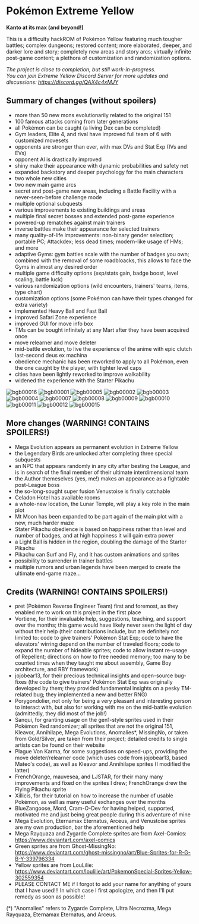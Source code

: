 # Pokémon Extreme Yellow
**Kanto at its max (and beyond!)**

This is a difficulty hackROM of Pokémon Yellow featuring much tougher battles; complex dungeons; restored content; more elaborated, deeper, and darker lore and story; completely new areas and story arcs; virtually infinite post-game content; a plethora of customization and randomization options.

*The project is close to completion, but still work-in-progress.* <br/>
*You can join Extreme Yellow Discord Server for more updates and discussions: https://discord.gg/QAX4c4xMJY*

## Summary of changes (without spoilers)

- more than 50 new mons evolutionarily related to the original 151
- 100 famous attacks coming from later generations
- all Pokémon can be caught (a living Dex can be completed)
- Gym leaders, Elite 4, and rival have improved full team of 6 with customized movesets
- opponents are stronger than ever, with max DVs and Stat Exp (IVs and EVs)
- opponent AI is drastically improved
- shiny make their appearance with dynamic probabilities and safety net
- expanded backstory and deeper psychology for the main characters
- two whole new cities
- two new main game arcs
- secret and post-game new areas, including a Battle Facility with a never-seen-before challenge mode
- multiple optional subquests
- various improvements to existing buildings and areas
- multiple final secret bosses and extended post-game experience
- powered-up rematches against main trainers
- inverse battles make their appearance for selected trainers
- many quality-of-life improvements: non-binary gender selection; portable PC; Attackdex; less dead times; modern-like usage of HMs; and more
- adaptive Gyms: gym battles scale with the number of badges you own; combined with the removal of some roadbloacks, this allows to face the Gyms in almost any desired order
- multiple game difficulty options (exp/stats gain, badge boost, level scaling, battle luck)
- various randomization options (wild encounters, trainers' teams, items, type chart)
- customization options (some Pokémon can have their types changed for extra variety)
- implemented Heavy Ball and Fast Ball
- improved Safari Zone experience
- improved GUI for move info box
- TMs can be bought infinitely at any Mart after they have been acquired once
- move relearner and move deleter
- mid-battle evolution, to live the experience of the anime with epic clutch last-second deus ex machina
- obedience mechanic has been reworked to apply to all Pokémon, even the one caught by the player, with tighter level caps
- cities have been lightly reworked to improve walkability
- widened the experience with the Starter Pikachu

![bgb00016](https://github.com/RainbowMetalPigeon/ExtremeYellow/assets/118711812/0153c1f1-5952-4625-aa72-2d488218ab16)
![bgb00001](https://github.com/RainbowMetalPigeon/ExtremeYellow/assets/118711812/f225e779-1d75-4c54-9abb-3e02e68e07d9)
![bgb00005](https://github.com/RainbowMetalPigeon/ExtremeYellow/assets/118711812/8a305170-e4bd-4bde-b810-d4065df01367)
![bgb00002](https://github.com/RainbowMetalPigeon/ExtremeYellow/assets/118711812/490981ce-92a6-48fd-82c7-a3d1960996c3)
![bgb00003](https://github.com/RainbowMetalPigeon/ExtremeYellow/assets/118711812/756d334a-947f-47ff-b66c-aa8a41194921)
![bgb00004](https://github.com/RainbowMetalPigeon/ExtremeYellow/assets/118711812/8d13ae4b-ddea-47c8-9833-16a29b5688a5)
![bgb00007](https://github.com/RainbowMetalPigeon/ExtremeYellow/assets/118711812/5fb5ed5d-54a3-4f7c-b192-2b6bcdc6868b)
![bgb00008](https://github.com/RainbowMetalPigeon/ExtremeYellow/assets/118711812/55d2c44d-c788-4928-9cc0-8f229560a527)
![bgb00009](https://github.com/RainbowMetalPigeon/ExtremeYellow/assets/118711812/c542e3f5-fe50-4cee-bebf-be5839013ddf)
![bgb00010](https://github.com/RainbowMetalPigeon/ExtremeYellow/assets/118711812/a75a200f-299a-4506-aa26-3aa339d1f2ff)
![bgb00011](https://github.com/RainbowMetalPigeon/ExtremeYellow/assets/118711812/174d83e4-e3e5-4a13-901c-4982fbdc7166)
![bgb00012](https://github.com/RainbowMetalPigeon/ExtremeYellow/assets/118711812/5275b14e-34f3-4bcd-9d75-ced2b8614d3a)
![bgb00015](https://github.com/RainbowMetalPigeon/ExtremeYellow/assets/118711812/4b5beb3c-d990-44dd-ab70-b4c4c0f25b86)


## More changes (WARNING! CONTAINS SPOILERS!)

- Mega Evolution appears as permanent evolution in Extreme Yellow
- the Legendary Birds are unlocked after completing three special subquests
- an NPC that appears randomly in any city after besting the League, and is in search of the final member of their ultimate interdimensional team
- the Author themeselves (yes, me!) makes an appearance as a fightable post-League boss
- the so-long-sought super fusion Venustoise is finally catchable
- Celadon Hotel has available rooms
- a whole-new location, the Lunar Temple, will play a key role in the main plot
- Mt Moon has been expanded to be part again of the main plot with a new, much harder maze
- Stater Pikachu obedience is based on happiness rather than level and number of badges, and at high happiness it will gain extra power
- a Light Ball is hidden in the region, doubling the damage of the Starter Pikachu
- Pikachu can Surf and Fly, and it has custom animations and sprites
- possibility to surrender in trainer battles
- multiple rumors and urban legends have been merged to create the ultimate end-game maze...

## Credits (WARNING! CONTAINS SPOILERS!)

- pret (Pokémon Reverse Engineer Team) first and foremost, as they enabled me to work on this project in the first place
- Vortiene, for their invaluable help, suggestions, teaching, and support over the months; this game would have likely never seen the light of day without their help (their contributions include, but are definitely not limited to: code to give trainers' Pokémon Stat Exp; code to have the elevators' wirring depend on the number of traveled floors; code to expand the number of hideable sprites; code to allow instant re-usage of Repellent; directions on how to free needed memory; too many to be counted times when they taught me about assembly, Game Boy architecture, and RBY framework)
- jojobear13, for their precious technical insights and open-source bug-fixes (the code to give trainers' Pokémon Stat Exp was originally developed by them; they provided fundamental insights on a pesky TM-related bug; they implemented a new and better RNG)
- Porygondolier, not only for being a very pleasant and interesting person to interact with, but also for working with me on the mid-battle evolution (admittedly, they did most of the job!)
- Sanqui, for granting usage on the gen1-style sprites used in their Pokémon Red randomizer; all sprites that are not the original 151, Kleavor, Annihilape, Mega Evolutions, Anomalies*, MissingNo, or taken from Gold/Silver, are taken from their project; detailed credits to single artists can be found on their website
- Plague Von Karma, for some suggestions on speed-ups, providing the move deleter/relearner code (which uses code from jojobear13, based Mateo's code), as well as Kleavor and Annihilape sprites (I modified the latter)
- FrenchOrange, mauvesea, and LJSTAR, for their many many improvements and fixed on the sprites I drew; FrenchOrange drew the Flying Pikachu sprite
- Xillicis, for their tutorial on how to increase the number of usable Pokémon, as well as many useful exchanges over the months
- BlueZangoose, Mord, Cram-O-Dev for having helped, supported, motivated me and just being great people during this adventure of mine
- Mega Evolution, Eternamax Eternatus, Arceus, and Venustoise sprites are my own production, bar the aforementioned help
- Mega Rayquaza and Zygarde Complete sprites are from Axel-Comics: https://www.deviantart.com/axel-comics
- Green sprites are from Ghost-MissingNo: https://www.deviantart.com/ghost-missingno/art/Blue-Sprites-for-R-G-B-Y-339796334
- Yellow sprites are from LouLilie: https://www.deviantart.com/loulilie/art/PokemonSpecial-Sprites-Yellow-302559354
- PLEASE CONTACT ME if I forgot to add your name for anything of yours that I have used!!! In which case I first apologize, and then I'll put remedy as soon as possible!

(*) "Anomalies" refers to Zygarde Complete, Ultra Necrozma, Mega Rayquaza, Eternamax Eternatus, and Arceus.
